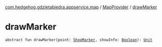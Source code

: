 [com.hedgehog.gdzietabiedra.appservice.map](../index.md) / [MapProvider](index.md) / [drawMarker](./draw-marker.md)

# drawMarker

`abstract fun drawMarker(point: `[`ShopMarker`](../-shop-marker/index.md)`, showInfo: `[`Boolean`](https://kotlinlang.org/api/latest/jvm/stdlib/kotlin/-boolean/index.html)`): `[`Unit`](https://kotlinlang.org/api/latest/jvm/stdlib/kotlin/-unit/index.html)